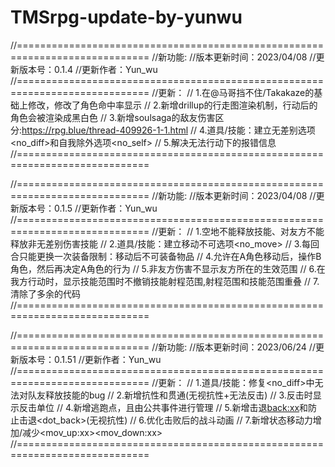 # TMSrpg-update-by-yunwu
//=============================================================================
//新功能:
//版本更新时间：2023/04/08
//更新版本号：0.1.4
//更新作者：Yun_wu
//=============================================================================
//更新：
//		1.在@马哥挡不住/Takakaze的基础上修改，修改了角色命中率显示
//      2.新增drillup的行走图渲染机制，行动后的角色会被渲染成黑白色
//      3.新增soulsaga的敌友伤害区分:https://rpg.blue/thread-409926-1-1.html
//      4.道具/技能：建立无差别选项<no_diff>和自我除外选项<no_self>
//      5.解决无法行动下的报错信息
//=============================================================================

//=============================================================================
//新功能:
//版本更新时间：2023/04/08
//更新版本号：0.1.5
//更新作者：Yun_wu
//=============================================================================
//更新：
//		1.空地不能释放技能、对友方不能释放非无差别伤害技能
//      2.道具/技能：建立移动不可选项<no_move>
//      3.每回合只能更换一次装备限制：移动后不可装备物品
//      4.允许在A角色移动后，操作B角色，然后再决定A角色的行为
//      5.非友方伤害不显示友方所在的生效范围
//      6.在我方行动时，显示技能范围时不撤销技能射程范围,射程范围和技能范围重叠
//      7.清除了多余的代码
//=============================================================================

//=============================================================================
//新功能:
//版本更新时间：2023/06/24
//更新版本号：0.1.51
//更新作者：Yun_wu
//=============================================================================
//更新：
//		1.道具/技能：修复<no_diff>中无法对队友释放技能的bug
//		2.新增抗性和贯通<penetration>(无视抗性+无法反击)
//		3.反击时显示反击单位
//		4.新增逃跑点，且由公共事件进行管理
//		5.新增击退<back:xx>和防止击退<dot_back>(无视抗性)
//		6.优化击败后的战斗动画
//		7.新增状态移动力增加/减少<mov_up:xx><mov_down:xx>
//=============================================================================
